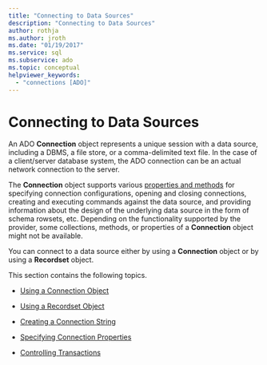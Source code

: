 ```yaml
---
title: "Connecting to Data Sources"
description: "Connecting to Data Sources"
author: rothja
ms.author: jroth
ms.date: "01/19/2017"
ms.service: sql
ms.subservice: ado
ms.topic: conceptual
helpviewer_keywords:
  - "connections [ADO]"
---
```

# Connecting to Data Sources
An ADO **Connection** object represents a unique session with a data source, including a DBMS, a file store, or a comma-delimited text file. In the case of a client/server database system, the ADO connection can be an actual network connection to the server.  
  
 The **Connection** object supports various [properties and methods](../../reference/ado-api/connection-object-properties-methods-and-events.md) for specifying connection configurations, opening and closing connections, creating and executing commands against the data source, and providing information about the design of the underlying data source in the form of schema rowsets, etc. Depending on the functionality supported by the provider, some collections, methods, or properties of a **Connection** object might not be available.  
  
 You can connect to a data source either by using a **Connection** object or by using a **Recordset** object.  
  
 This section contains the following topics.  
  
-   [Using a Connection Object](./using-a-connection-object.md)  
  
-   [Using a Recordset Object](./using-a-recordset-object.md)  
  
-   [Creating a Connection String](./creating-a-connection-string.md)  
  
-   [Specifying Connection Properties](./specifying-connection-properties.md)  
  
-   [Controlling Transactions](./controlling-transactions-ado.md)